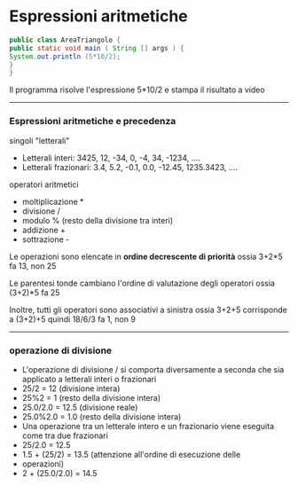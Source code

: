 # Espressioni aritmetiche


```java
public class AreaTriangolo {
public static void main ( String [] args ) {
System.out.println (5*10/2);
}
}
```

Il programma risolve l'espressione 5*10/2 e stampa il risultato a video


---


### Espressioni aritmetiche e precedenza

singoli "letterali"

* Letterali interi: 3425, 12, -34, 0, -4, 34, -1234, ....
* Letterali frazionari: 3.4, 5.2, -0.1, 0.0, -12.45, 1235.3423, ....

operatori aritmetici

* moltiplicazione *
* divisione /
* modulo % (resto della divisione tra interi)
* addizione +
* sottrazione -

Le operazioni sono elencate in **ordine decrescente di priorità** ossia 3+2*5 fa 13, non 25

Le parentesi tonde cambiano l'ordine di valutazione degli operatori ossia (3+2)*5 fa 25

Inoltre, tutti gli operatori sono associativi a sinistra ossia 3+2+5 corrisponde a (3+2)+5 quindi 18/6/3 fa 1, non 9

---


### operazione di divisione

* L'operazione di divisione / si comporta diversamente a seconda che sia applicato a letterali interi o frazionari
* 25/2 = 12 (divisione intera)
* 25%2 = 1 (resto della divisione intera)
* 25.0/2.0 = 12.5 (divisione reale)
* 25.0%2.0 = 1.0 (resto della divisione intera)
* Una operazione tra un letterale intero e un frazionario viene eseguita come tra due frazionari
* 25/2.0 = 12.5
* 1.5 + (25/2) = 13.5 (attenzione all'ordine di esecuzione delle
* operazioni)
* 2 + (25.0/2.0) = 14.5
